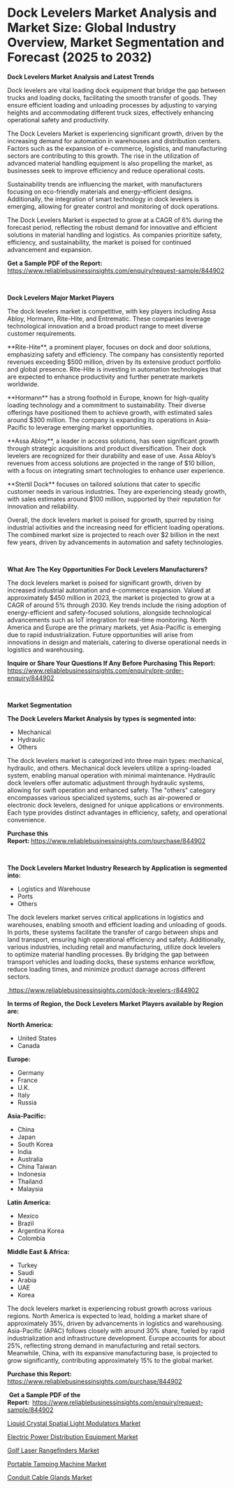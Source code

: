 <p><h1>Dock Levelers Market Analysis and Market Size: Global Industry Overview, Market Segmentation and Forecast (2025 to 2032)</h1></p><p><strong>Dock Levelers Market Analysis and Latest Trends</strong></p>
<p><p>Dock levelers are vital loading dock equipment that bridge the gap between trucks and loading docks, facilitating the smooth transfer of goods. They ensure efficient loading and unloading processes by adjusting to varying heights and accommodating different truck sizes, effectively enhancing operational safety and productivity.</p><p>The Dock Levelers Market is experiencing significant growth, driven by the increasing demand for automation in warehouses and distribution centers. Factors such as the expansion of e-commerce, logistics, and manufacturing sectors are contributing to this growth. The rise in the utilization of advanced material handling equipment is also propelling the market, as businesses seek to improve efficiency and reduce operational costs.</p><p>Sustainability trends are influencing the market, with manufacturers focusing on eco-friendly materials and energy-efficient designs. Additionally, the integration of smart technology in dock levelers is emerging, allowing for greater control and monitoring of dock operations.</p><p>The Dock Levelers Market is expected to grow at a CAGR of 6% during the forecast period, reflecting the robust demand for innovative and efficient solutions in material handling and logistics. As companies prioritize safety, efficiency, and sustainability, the market is poised for continued advancement and expansion.</p></p>
<p><strong>Get a Sample PDF of the Report:&nbsp;</strong> <a href="https://www.reliablebusinessinsights.com/enquiry/request-sample/844902?utm_campaign=113&utm_medium=2&utm_source=Github&utm_content=ia&utm_term=17022025&utm_id=dock-levelers">https://www.reliablebusinessinsights.com/enquiry/request-sample/844902</a></p>
<p>&nbsp;</p>
<p><strong>Dock Levelers Major Market Players</strong></p>
<p><p>The dock levelers market is competitive, with key players including Assa Abloy, Hormann, Rite-Hite, and Entrematic. These companies leverage technological innovation and a broad product range to meet diverse customer requirements.</p><p>**Rite-Hite**, a prominent player, focuses on dock and door solutions, emphasizing safety and efficiency. The company has consistently reported revenues exceeding $500 million, driven by its extensive product portfolio and global presence. Rite-Hite is investing in automation technologies that are expected to enhance productivity and further penetrate markets worldwide.</p><p>**Hormann** has a strong foothold in Europe, known for high-quality loading technology and a commitment to sustainability. Their diverse offerings have positioned them to achieve growth, with estimated sales around $300 million. The company is expanding its operations in Asia-Pacific to leverage emerging market opportunities.</p><p>**Assa Abloy**, a leader in access solutions, has seen significant growth through strategic acquisitions and product diversification. Their dock levelers are recognized for their durability and ease of use. Assa Abloy’s revenues from access solutions are projected in the range of $10 billion, with a focus on integrating smart technologies to enhance user experience.</p><p>**Stertil Dock** focuses on tailored solutions that cater to specific customer needs in various industries. They are experiencing steady growth, with sales estimates around $100 million, supported by their reputation for innovation and reliability.</p><p>Overall, the dock levelers market is poised for growth, spurred by rising industrial activities and the increasing need for efficient loading operations. The combined market size is projected to reach over $2 billion in the next few years, driven by advancements in automation and safety technologies.</p></p>
<p>&nbsp;</p>
<p><strong>What Are The Key Opportunities For Dock Levelers Manufacturers?</strong></p>
<p><p>The dock levelers market is poised for significant growth, driven by increased industrial automation and e-commerce expansion. Valued at approximately $450 million in 2023, the market is projected to grow at a CAGR of around 5% through 2030. Key trends include the rising adoption of energy-efficient and safety-focused solutions, alongside technological advancements such as IoT integration for real-time monitoring. North America and Europe are the primary markets, yet Asia-Pacific is emerging due to rapid industrialization. Future opportunities will arise from innovations in design and materials, catering to diverse operational needs in logistics and warehousing.</p></p>
<p><strong>Inquire or Share Your Questions If Any Before Purchasing This Report:</strong> <a href="https://www.reliablebusinessinsights.com/enquiry/pre-order-enquiry/844902?utm_campaign=113&utm_medium=2&utm_source=Github&utm_content=ia&utm_term=17022025&utm_id=dock-levelers">https://www.reliablebusinessinsights.com/enquiry/pre-order-enquiry/844902</a></p>
<p>&nbsp;</p>
<p><strong>Market Segmentation</strong></p>
<p><strong>The Dock Levelers Market Analysis by types is segmented into:</strong></p>
<p><ul><li>Mechanical</li><li>Hydraulic</li><li>Others</li></ul></p>
<p><p>The dock levelers market is categorized into three main types: mechanical, hydraulic, and others. Mechanical dock levelers utilize a spring-loaded system, enabling manual operation with minimal maintenance. Hydraulic dock levelers offer automatic adjustment through hydraulic systems, allowing for swift operation and enhanced safety. The "others" category encompasses various specialized systems, such as air-powered or electronic dock levelers, designed for unique applications or environments. Each type provides distinct advantages in efficiency, safety, and operational convenience.</p></p>
<p><strong>Purchase this Report:&nbsp;</strong><a href="https://www.reliablebusinessinsights.com/purchase/844902?utm_campaign=113&utm_medium=2&utm_source=Github&utm_content=ia&utm_term=17022025&utm_id=dock-levelers">https://www.reliablebusinessinsights.com/purchase/844902</a></p>
<p>&nbsp;</p>
<p><strong>The Dock Levelers Market Industry Research by Application is segmented into:</strong></p>
<p><ul><li>Logistics and Warehouse</li><li>Ports</li><li>Others</li></ul></p>
<p><p>The dock levelers market serves critical applications in logistics and warehouses, enabling smooth and efficient loading and unloading of goods. In ports, these systems facilitate the transfer of cargo between ships and land transport, ensuring high operational efficiency and safety. Additionally, various industries, including retail and manufacturing, utilize dock levelers to optimize material handling processes. By bridging the gap between transport vehicles and loading docks, these systems enhance workflow, reduce loading times, and minimize product damage across different sectors.</p></p>
<p><a href="https://www.reliablebusinessinsights.com/dock-levelers-r844902?utm_campaign=113&utm_medium=2&utm_source=Github&utm_content=ia&utm_term=17022025&utm_id=dock-levelers">&nbsp;https://www.reliablebusinessinsights.com/dock-levelers-r844902</a></p>
<p><strong>In terms of Region, the Dock Levelers Market Players available by Region are:</strong></p>
<p>
    <p> <strong> North America: </strong>
        <ul>
            <li>United States</li>
            <li>Canada</li>
        </ul>
        </p> 
    <p> <strong> Europe: </strong>
        <ul>
            <li>Germany</li>
            <li>France</li>
            <li>U.K.</li>
            <li>Italy</li>
            <li>Russia</li>
        </ul>
        </p> 
    <p> <strong> Asia-Pacific: </strong>
        <ul>
            <li>China</li>
            <li>Japan</li>
            <li>South Korea</li>
            <li>India</li>
            <li>Australia</li>
            <li>China Taiwan</li>
            <li>Indonesia</li>
            <li>Thailand</li>
            <li>Malaysia</li>
        </ul>
        </p> 
    <p> <strong> Latin America: </strong>
        <ul>
            <li>Mexico</li>
            <li>Brazil</li>
            <li>Argentina Korea</li>
            <li>Colombia</li>
        </ul>
        </p> 
    <p> <strong> Middle East & Africa: </strong>
        <ul>
            <li>Turkey</li>
            <li>Saudi</li>
            <li>Arabia</li>
            <li>UAE</li>
            <li>Korea</li>
        </ul>
    </p>
    </p>
<p><p>The dock levelers market is experiencing robust growth across various regions. North America is expected to lead, holding a market share of approximately 35%, driven by advancements in logistics and warehousing. Asia-Pacific (APAC) follows closely with around 30% share, fueled by rapid industrialization and infrastructure development. Europe accounts for about 25%, reflecting strong demand in manufacturing and retail sectors. Meanwhile, China, with its expansive manufacturing base, is projected to grow significantly, contributing approximately 15% to the global market.</p></p>
<p><strong>Purchase this Report: </strong><a href="https://www.reliablebusinessinsights.com/purchase/844902?utm_campaign=113&utm_medium=2&utm_source=Github&utm_content=ia&utm_term=17022025&utm_id=dock-levelers">https://www.reliablebusinessinsights.com/purchase/844902</a></p>
<p>&nbsp;<strong>Get a Sample PDF of the Report:&nbsp;&nbsp;</strong><a href="https://www.reliablebusinessinsights.com/enquiry/request-sample/844902?utm_campaign=113&utm_medium=2&utm_source=Github&utm_content=ia&utm_term=17022025&utm_id=dock-levelers">https://www.reliablebusinessinsights.com/enquiry/request-sample/844902</a></p>
<p><strong></strong></p>
<p><p><a href="https://github.com/mohmodsiason/Market-Research-Report-List-1/blob/main/liquid-crystal-spatial-light-modulators-market.md?utm_campaign=113&utm_medium=2&utm_source=Github&utm_content=ia&utm_term=17022025&utm_id=dock-levelers">Liquid Crystal Spatial Light Modulators Market</a></p><p><a href="https://github.com/msiyahhonzo46/Market-Research-Report-List-1/blob/main/electric-power-distribution-equipment-market.md?utm_campaign=113&utm_medium=2&utm_source=Github&utm_content=ia&utm_term=17022025&utm_id=dock-levelers">Electric Power Distribution Equipment Market</a></p><p><a href="https://github.com/anggigpps/Market-Research-Report-List-1/blob/main/golf-laser-rangefinders-market.md?utm_campaign=113&utm_medium=2&utm_source=Github&utm_content=ia&utm_term=17022025&utm_id=dock-levelers">Golf Laser Rangefinders Market</a></p><p><a href="https://github.com/deyniphytic/Market-Research-Report-List-1/blob/main/portable-tamping-machine-market.md?utm_campaign=113&utm_medium=2&utm_source=Github&utm_content=ia&utm_term=17022025&utm_id=dock-levelers">Portable Tamping Machine Market</a></p><p><a href="https://github.com/saoneubeh8/Market-Research-Report-List-1/blob/main/conduit-cable-glands-market.md?utm_campaign=113&utm_medium=2&utm_source=Github&utm_content=ia&utm_term=17022025&utm_id=dock-levelers">Conduit Cable Glands Market</a></p></p>